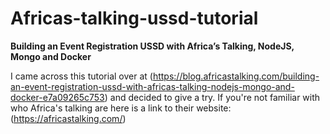 # Africas-talking-ussd-tutorial
**Building an Event Registration USSD with Africa’s Talking, NodeJS, Mongo and Docker**

I came across this tutorial over at (https://blog.africastalking.com/building-an-event-registration-ussd-with-africas-talking-nodejs-mongo-and-docker-e7a09265c753) and decided to give a try. 
If you're not familiar with who Africa's talking are here is a link to their website: (https://africastalking.com/)
